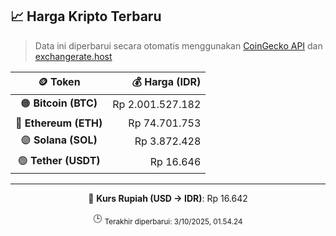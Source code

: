 

<!-- HARGA_KRIPTO -->
## 📈 Harga Kripto Terbaru

> Data ini diperbarui secara otomatis menggunakan [CoinGecko API](https://www.coingecko.com/) dan [exchangerate.host](https://exchangerate.host/)

<div align="center">

| 🪙 Token | 💰 Harga (IDR) |
|:------:|---------------:|
| 🟠 **Bitcoin (BTC)**   | Rp 2.001.527.182 |
| 🔵 **Ethereum (ETH)**  | Rp 74.701.753 |
| 🟣 **Solana (SOL)**    | Rp 3.872.428 |
| 🟢 **Tether (USDT)**   | Rp 16.646 |

---

💱 **Kurs Rupiah (USD → IDR)**: Rp 16.642

🕒 <sub>Terakhir diperbarui: 3/10/2025, 01.54.24</sub>

</div>
<!-- /HARGA_KRIPTO -->